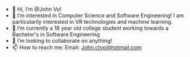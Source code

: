 - 👋 Hi, I’m @John Vo!
- 👀 I’m interested in Computer Science and Software Engineering! I am particularily interested in VR technologies and machine learning.
- 🌱 I’m currently a 18 year old college student working towards a Bachelor's in Software Engineering
- 💞️ I’m looking to collaborate on anything!
- 📫 How to reach me: Email: John.ctvo@hotmail.com

<!---
Jxxx-Vx/Jxxx-Vx is a ✨ special ✨ repository because its `README.md` (this file) appears on your GitHub profile.
You can click the Preview link to take a look at your changes.
--->
